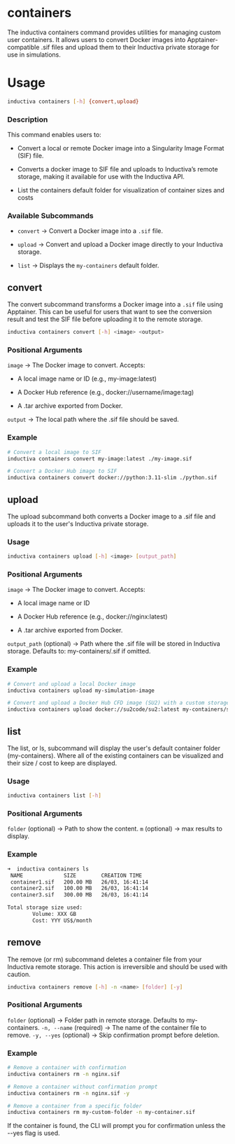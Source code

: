 # containers

The inductiva containers command provides utilities for managing custom user containers. It allows users to convert Docker images into Apptainer-compatible .sif files and upload them to their Inductiva private storage for use in simulations.

# Usage

```bash
inductiva containers [-h] {convert,upload}
```

### Description
This command enables users to:

- Convert a local or remote Docker image into a Singularity Image Format (SIF) file.

- Converts a docker image to SIF file and uploads to Inductiva’s remote storage, making it available for use with the Inductiva API.

- List the containers default folder for visualization of container sizes and costs

###  Available Subcommands

- `convert` → Convert a Docker image into a `.sif` file.

- `upload` → Convert and upload a Docker image directly to your Inductiva storage.

- `list` → Displays the `my-containers` default folder.


## convert

The convert subcommand transforms a Docker image into a `.sif` file using Apptainer. 
This can be useful for users that want to see the conversion result and test the SIF file before uploading it to the remote storage. 

```bash
inductiva containers convert [-h] <image> <output>
```

### Positional Arguments
`image` → The Docker image to convert. Accepts:

- A local image name or ID (e.g., my-image:latest)

- A Docker Hub reference (e.g., docker://username/image:tag)

- A .tar archive exported from Docker.

`output` → The local path where the .sif file should be saved.


### Example

```bash
# Convert a local image to SIF
inductiva containers convert my-image:latest ./my-image.sif

# Convert a Docker Hub image to SIF
inductiva containers convert docker://python:3.11-slim ./python.sif
```

## upload

The upload subcommand both converts a Docker image to a .sif file and uploads it to the user's Inductiva private storage.


### Usage

```bash
inductiva containers upload [-h] <image> [output_path]
```

### Positional Arguments
`image` → The Docker image to convert. Accepts:

- A local image name or ID

- A Docker Hub reference (e.g., docker://nginx:latest)

- A .tar archive exported from Docker.


`output_path` (optional) → Path where the .sif file will be stored in Inductiva storage.
Defaults to: my-containers/<image-name>.sif if omitted.

### Example

```bash
# Convert and upload a local Docker image
inductiva containers upload my-simulation-image

# Convert and upload a Docker Hub CFD image (SU2) with a custom storage path
inductiva containers upload docker://su2code/su2:latest my-containers/su2-cfd.sif
```
## list

The list, or ls, subcommand will display the user's default container folder (my-containers).
Where all of the existing containers can be visualized and their size / cost to keep are displayed.

### Usage

```bash
inductiva containers list [-h]
```

### Positional Arguments

`folder` (optional) → Path to show the content.
`m` (optional) → max results to display.

### Example

```bash
➜  inductiva containers ls
 NAME             SIZE        CREATION TIME
 container1.sif   200.00 MB   26/03, 16:41:14
 container2.sif   100.00 MB   26/03, 16:41:14
 container3.sif   300.00 MB   26/03, 16:41:14

Total storage size used:
        Volume: XXX GB
        Cost: YYY US$/month
```

## remove

The remove (or rm) subcommand deletes a container file from your Inductiva remote storage. This action is irreversible and should be used with caution.


```bash
inductiva containers remove [-h] -n <name> [folder] [-y]
```


### Positional Arguments

`folder` (optional) → Folder path in remote storage. Defaults to my-containers.
`-n, --name` (required) → The name of the container file to remove.
`-y, --yes` (optional) → Skip confirmation prompt before deletion.

### Example

```bash
# Remove a container with confirmation
inductiva containers rm -n nginx.sif

# Remove a container without confirmation prompt
inductiva containers rm -n nginx.sif -y

# Remove a container from a specific folder
inductiva containers rm my-custom-folder -n my-container.sif
```

If the container is found, the CLI will prompt you for confirmation unless the --yes flag is used.

